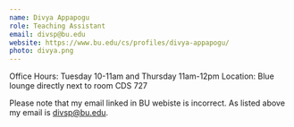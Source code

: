 ```yaml
---
name: Divya Appapogu
role: Teaching Assistant 
email: divsp@bu.edu
website: https://www.bu.edu/cs/profiles/divya-appapogu/
photo: divya.png
---
```


Office Hours: Tuesday 10-11am and Thursday 11am-12pm Location: Blue lounge directly next to room CDS 727

Please note that my email linked in BU webiste is incorrect. As listed above my email is divsp@bu.edu.
